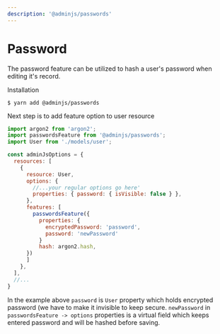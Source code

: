 ```yaml
---
description: '@adminjs/passwords'
---
```


# Password

The password feature can be utilized to hash a user's password when editing it's record.

Installation

```shell
$ yarn add @adminjs/passwords
```

Next step is to add feature option to user resource

```javascript
import argon2 from 'argon2';
import passwordsFeature from '@adminjs/passwords';
import User from './models/user';

const adminJsOptions = {
  resources: [
    {
      resource: User,
      options: {
        //...your regular options go here'
        properties: { password: { isVisible: false } },
      },
      features: [
        passwordsFeature({
          properties: {
            encryptedPassword: 'password',
            password: 'newPassword'
          }
          hash: argon2.hash,
      })
      ]
    },
  ],
  //...
}
```

In the example above `password` is `User` property which holds encrypted password (we have to make it invisible to keep secure. `newPassword` in `passwordsFeature -> options` properties is a virtual field which keeps entered password and will be hashed before saving. &#x20;
